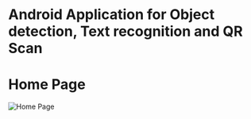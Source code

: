 # Android Application for Object detection, Text recognition and QR Scan
# Home Page
![Home Page](https://user-images.githubusercontent.com/70836428/130663204-9c73b0c1-b0c6-4a47-9ad9-bc1cb1d76d5d.jpg)
